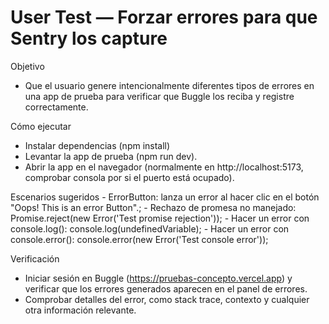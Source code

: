 # User Test — Forzar errores para que Sentry los capture

Objetivo
- Que el usuario genere intencionalmente diferentes tipos de errores en una app de prueba para verificar que Buggle los reciba y registre correctamente.

Cómo ejecutar
- Instalar dependencias (npm install)
- Levantar la app de prueba (npm run dev).
- Abrir la app en el navegador (normalmente en http://localhost:5173, comprobar consola por si el puerto está ocupado).



Escenarios sugeridos
    - ErrorButton: lanza un error al hacer clic en el botón "Oops! This is an error Button".;
    - Rechazo de promesa no manejado: Promise.reject(new Error('Test promise rejection'));
    - Hacer un error con console.log(): console.log(undefinedVariable);
    - Hacer un error con console.error(): console.error(new Error('Test console error'));

Verificación
- Iniciar sesión en Buggle (https://pruebas-concepto.vercel.app) y verificar que los errores generados aparecen en el panel de errores.
- Comprobar detalles del error, como stack trace, contexto y cualquier otra información relevante.
